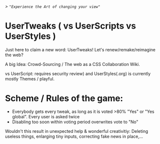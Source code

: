 ###### > _`"Experience the Art of changing your view"`_

# UserTweaks  ( vs UserScripts vs UserStyles )

Just here to claim a new word: UserTweaks! 
Let's renew/remake/reimagine the web? 

A big Idea: Crowd-Sourcing / The web as a CSS Collaboration Wiki. 

vs  UserScript: requires security review)  and UserStyles(.org) is currently mostly Themes / playful.  

# Scheme / Rules of the game: 
- Everybody gets every tweak, as long as it is voted >80% "Yes" or "Yes global".  Every user is asked twice 
- Disabling too soon within voting period overwrites vote to "No"

Wouldn't this  result in unexpected help & wonderful creativitiy: Deleting useless things, enlarging tiny inputs, correcting fake news in place,...

